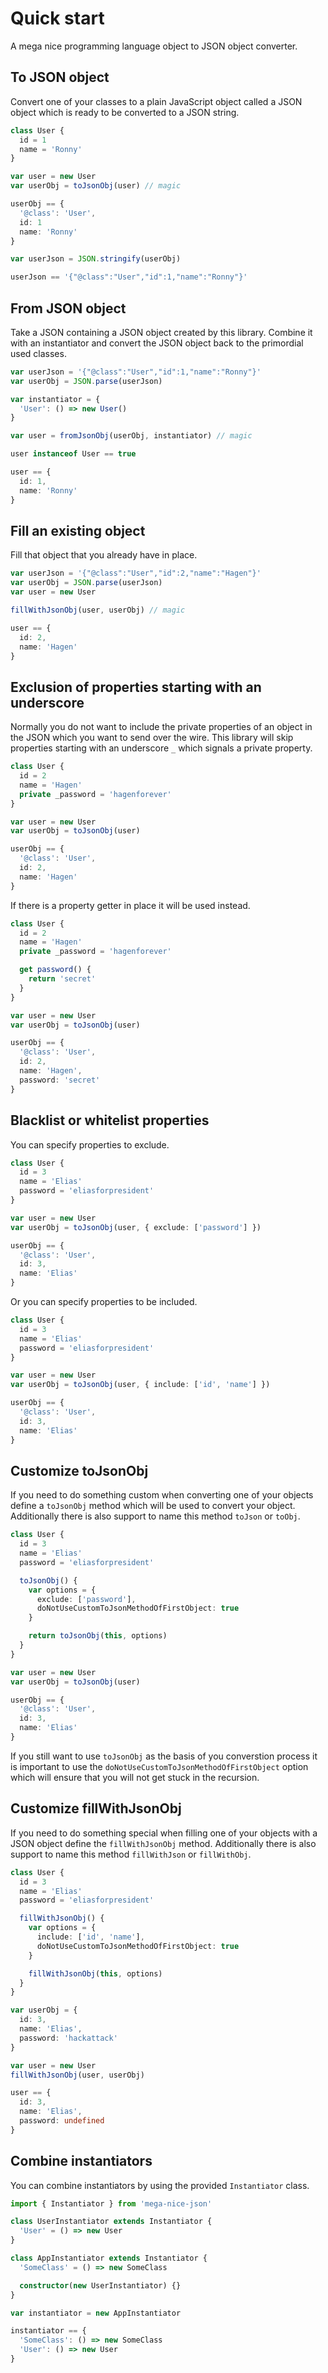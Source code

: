 # Quick start

A mega nice programming language object to JSON object converter.

## To JSON object

Convert one of your classes to a plain JavaScript object called a JSON object which is ready to be converted to a JSON string.

```typescript
class User {
  id = 1
  name = 'Ronny'
}

var user = new User
var userObj = toJsonObj(user) // magic

userObj == {
  '@class': 'User',
  id: 1
  name: 'Ronny'
}

var userJson = JSON.stringify(userObj)

userJson == '{"@class":"User","id":1,"name":"Ronny"}'
```

## From JSON object

Take a JSON containing a JSON object created by this library. Combine it with an instantiator and convert the JSON object back to the primordial used classes.

```typescript
var userJson = '{"@class":"User","id":1,"name":"Ronny"}'
var userObj = JSON.parse(userJson)

var instantiator = {
  'User': () => new User()
}

var user = fromJsonObj(userObj, instantiator) // magic

user instanceof User == true

user == {
  id: 1,
  name: 'Ronny'
}
```

## Fill an existing object

Fill that object that you already have in place.

```typescript
var userJson = '{"@class":"User","id":2,"name":"Hagen"}'
var userObj = JSON.parse(userJson)
var user = new User

fillWithJsonObj(user, userObj) // magic

user == {
  id: 2,
  name: 'Hagen'
}
```

## Exclusion of properties starting with an underscore

Normally you do not want to include the private properties of an object in the JSON which you want to send over the wire. This library will skip properties starting with an underscore `_` which signals a private property.

```typescript
class User {
  id = 2
  name = 'Hagen'
  private _password = 'hagenforever'
}

var user = new User
var userObj = toJsonObj(user)

userObj == {
  '@class': 'User',
  id: 2,
  name: 'Hagen'
}
```

If there is a property getter in place it will be used instead.

```typescript
class User {
  id = 2
  name = 'Hagen'
  private _password = 'hagenforever'

  get password() {
    return 'secret'
  }
}

var user = new User
var userObj = toJsonObj(user)

userObj == {
  '@class': 'User',
  id: 2,
  name: 'Hagen',
  password: 'secret'
}
```

## Blacklist or whitelist properties

You can specify properties to exclude.

```typescript
class User {
  id = 3
  name = 'Elias'
  password = 'eliasforpresident'
}

var user = new User
var userObj = toJsonObj(user, { exclude: ['password'] })

userObj == {
  '@class': 'User',
  id: 3,
  name: 'Elias'
}
```

Or you can specify properties to be included.

```typescript
class User {
  id = 3
  name = 'Elias'
  password = 'eliasforpresident'
}

var user = new User
var userObj = toJsonObj(user, { include: ['id', 'name'] })

userObj == {
  '@class': 'User',
  id: 3,
  name: 'Elias'
}
```

## Customize toJsonObj

If you need to do something custom when converting one of your objects define a `toJsonObj` method which will be used to convert your object. Additionally there is also support to name this method `toJson` or `toObj`.

```typescript
class User {
  id = 3
  name = 'Elias'
  password = 'eliasforpresident'

  toJsonObj() {
    var options = {
      exclude: ['password'],
      doNotUseCustomToJsonMethodOfFirstObject: true
    }

    return toJsonObj(this, options)
  }
}

var user = new User
var userObj = toJsonObj(user)

userObj == {
  '@class': 'User',
  id: 3,
  name: 'Elias'
}
```

If you still want to use `toJsonObj` as the basis of you converstion process it is important to use the `doNotUseCustomToJsonMethodOfFirstObject` option which will ensure that you will not get stuck in the recursion. 

## Customize fillWithJsonObj

If you need to do something special when filling one of your objects with a JSON object define the `fillWithJsonObj` method. Additionally there is also support to name this method `fillWithJson` or `fillWithObj`.

```typescript
class User {
  id = 3
  name = 'Elias'
  password = 'eliasforpresident'

  fillWithJsonObj() {
    var options = {
      include: ['id', 'name'],
      doNotUseCustomToJsonMethodOfFirstObject: true
    }

    fillWithJsonObj(this, options)
  }
}

var userObj = {
  id: 3,
  name: 'Elias',
  password: 'hackattack'
}

var user = new User
fillWithJsonObj(user, userObj)

user == {
  id: 3,
  name: 'Elias',
  password: undefined
}
```

## Combine instantiators

You can combine instantiators by using the provided `Instantiator` class.

```typescript
import { Instantiator } from 'mega-nice-json'

class UserInstantiator extends Instantiator {
  'User' = () => new User
}

class AppInstantiator extends Instantiator {
  'SomeClass' = () => new SomeClass

  constructor(new UserInstantiator) {}
}

var instantiator = new AppInstantiator

instantiator == {
  'SomeClass': () => new SomeClass
  'User': () => new User
}
```